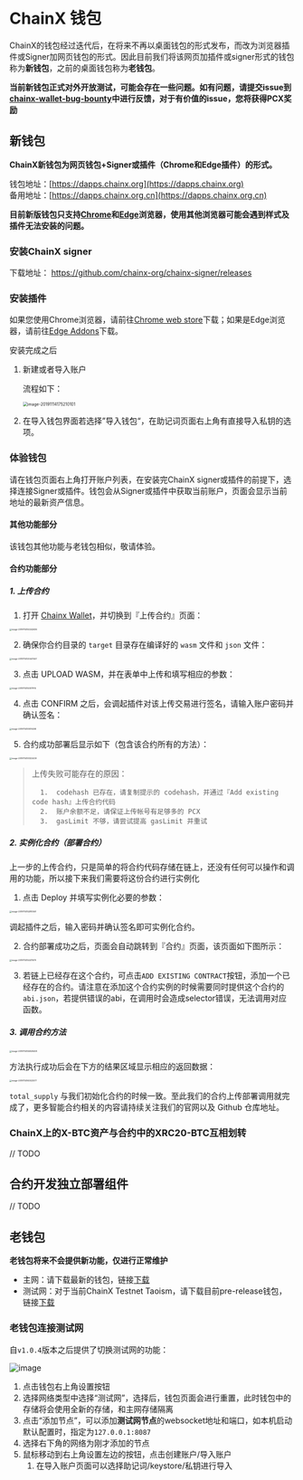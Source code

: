 # ChainX 钱包

ChainX的钱包经过迭代后，在将来不再以桌面钱包的形式发布，而改为浏览器插件或Signer加网页钱包的形式。因此目前我们将该网页加插件或signer形式的钱包称为**新钱包**，之前的桌面钱包称为**老钱包**。

**当前新钱包正式对外开放测试，可能会存在一些问题。如有问题，请提交issue到[chainx-wallet-bug-bounty](https://github.com/chainx-org/chainx-wallet-bug-bounty/issues)中进行反馈，对于有价值的issue，您将获得PCX奖励**

## 新钱包

**ChainX新钱包为网页钱包+Signer或插件（Chrome和Edge插件）的形式。**

钱包地址：[https://dapps.chainx.org](https://dapps.chainx.org)  
备用地址：[https://dapps.chainx.org.cn](https://dapps.chainx.org.cn)

**目前新版钱包只支持[Chrome](https://www.google.com/chrome/)和[Edge](https://www.microsoft.com/en-us/edge)浏览器，使用其他浏览器可能会遇到样式及插件无法安装的问题。**

### 安装ChainX signer

下载地址： https://github.com/chainx-org/chainx-signer/releases

### 安装插件

如果您使用Chrome浏览器，请前往[Chrome web store](https://chrome.google.com/webstore/detail/chainx-extension/dffjlgnecfafjfmkknpipapcbgajflge)下载；如果是Edge浏览器，请前往[Edge Addons](https://microsoftedge.microsoft.com/addons/detail/pglmaogdhpmengmblgdjgnnabbafegkk)下载。


安装完成之后

1. 新建或者导入账户

   流程如下：

   <img src="images/contract-frontend/image-20191114175210101.png" alt="image-20191114175210101" style="zoom:50%;" />

2.	在导入钱包界面若选择”导入钱包“，在助记词页面右上角有直接导入私钥的选项。

### 体验钱包

请在钱包页面右上角打开账户列表，在安装完ChainX signer或插件的前提下，选择连接Signer或插件。钱包会从Signer或插件中获取当前账户，页面会显示当前地址的最新资产信息。

#### 其他功能部分

该钱包其他功能与老钱包相似，敬请体验。

#### 合约功能部分

##### 1. 上传合约

1.	打开 [Chainx Wallet](https://dapps.chainx.org.cn/)，并切换到『上传合约』页面：

<img src="images/contract-frontend/image-20191114150242636.png" alt="image-20191114150242636" style="zoom: 25%;" />

2.	确保你合约目录的 `target` 目录存在编译好的 `wasm` 文件和 `json` 文件：

<img src="images/contract-frontend/image-20191114120447447.png" alt="image-20191114120447447" style="zoom:25%;" />

3.	点击 UPLOAD WASM，并在表单中上传和填写相应的参数：

<img src="images/contract-frontend/image-20191114150517915.png" alt="image-20191114150517915" style="zoom:25%;" />

4.	点击 CONFIRM 之后，会调起插件对该上传交易进行签名，请输入账户密码并确认签名：

<img src="images/contract-frontend/image-20191114151019208.png" alt="image-20191114151019208" style="zoom:25%;" />

5.	合约成功部署后显示如下（包含该合约所有的方法）：

<img src="images/contract-frontend/image-20191114151322439.png" alt="image-20191114151322439" style="zoom:25%;" />

>	上传失败可能存在的原因：
>
>		1.	codehash 已存在，请复制提示的 codehash，并通过『Add existing code hash』上传合约代码
>	 	2.	账户余额不足，请保证上传帐号有足够多的 PCX
>	 	3.	gasLimit 不够，请尝试提高 gasLimit 并重试

##### 2. 实例化合约（部署合约）

上一步的上传合约，只是简单的将合约代码存储在链上，还没有任何可以操作和调用的功能，所以接下来我们需要将这份合约进行实例化


1.	点击 Deploy 并填写实例化必要的参数：

<img src="images/contract-frontend/image-20191114152810561.png" alt="image-20191114152810561" style="zoom:25%;" />

调起插件之后，输入密码并确认签名即可实例化合约。

2.	合约部署成功之后，页面会自动跳转到『合约』页面，该页面如下图所示：

<img src="images/contract-frontend/image-20191114154411579.png" alt="image-20191114154411579" style="zoom:25%;" />

3. 若链上已经存在这个合约，可点击`ADD EXISTING CONTRACT`按钮，添加一个已经存在的合约。请注意在添加这个合约实例的时候需要同时提供这个合约的`abi.json`，若提供错误的abi，在调用时会造成selector错误，无法调用对应函数。

##### 3. 调用合约方法

<img src="images/contract-frontend/image-20191114155829408.png" alt="image-20191114155829408" style="zoom:25%;" />

方法执行成功后会在下方的结果区域显示相应的返回数据：

<img src="images/contract-frontend/image-20191114160022577.png" alt="image-20191114160022577" style="zoom:25%;" />

`total_supply` 与我们初始化合约的时候一致。至此我们的合约上传部署调用就完成了，更多智能合约相关的内容请持续关注我们的官网以及 Github 仓库地址。

### ChainX上的X-BTC资产与合约中的XRC20-BTC互相划转

// TODO 

## 合约开发独立部署组件

// TODO

## 老钱包

**老钱包将来不会提供新功能，仅进行正常维护**

* 主网：请下载最新的钱包，链接[下载](https://github.com/chainx-org/chainx-wallet/releases)
* 测试网：对于当前ChainX Testnet Taoism，请下载目前pre-release钱包，链接[下载](https://github.com/chainx-org/chainx-wallet/releases/tag/v1.0.10)

### 老钱包连接测试网

自`v1.0.4`版本之后提供了切换测试网的功能：

![image](https://user-images.githubusercontent.com/5023721/62120182-ae257c00-b2f3-11e9-9e5e-b2c1e65ee0f1.png)

1. 点击钱包右上角设置按钮
2. 选择网络类型中选择“测试网”，选择后，钱包页面会进行重置，此时钱包中的存储将会使用全新的存储，和主网存储隔离
3. 点击“添加节点”，可以添加**测试网节点**的websocket地址和端口，如本机启动默认配置时，指定为`127.0.0.1:8087`
4. 选择右下角的网络为刚才添加的节点
5. 鼠标移动到右上角设置左边的按钮，点击创建账户/导入账户
   1. 在导入账户页面可以选择助记词/keystore/私钥进行导入
